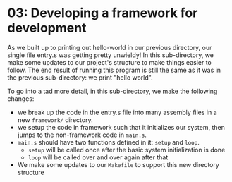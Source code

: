 # 03: Developing a framework for development
As we built up to printing out hello-world in our previous directory, our single file entry.s was getting pretty unwieldy! In this sub-directory, we make some updates to our project's structure to make things easier to follow. The end result of running this program is still the same as it was in the previous sub-directory: we print "hello world".

To go into a tad more detail, in this sub-directory, we make the following changes:
- we break up the code in the entry.s file into many assembly files in a new `framework/` directory.
- we setup the code in framework such that it initializes our system, then jumps to the non-framework code in `main.s`.
- `main.s` should have two functions defined in it: `setup` and `loop`.
    - `setup` will be called once after the basic system initialization is done
    - `loop` will be called over and over again after that
- We make some updates to our `Makefile` to support this new directory structure
